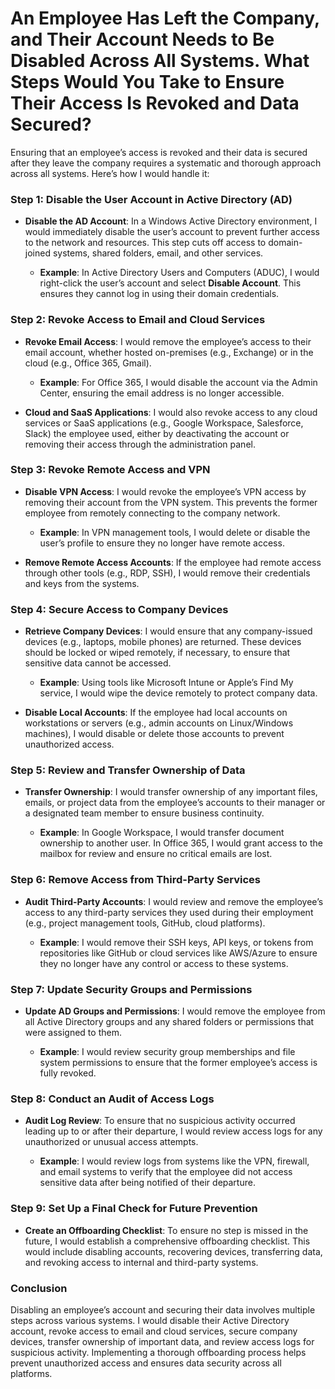 # An Employee Has Left the Company, and Their Account Needs to Be Disabled Across All Systems. What Steps Would You Take to Ensure Their Access Is Revoked and Data Secured?

Ensuring that an employee’s access is revoked and their data is secured after they leave the company requires a systematic and thorough approach across all systems. Here’s how I would handle it:

### Step 1: Disable the User Account in Active Directory (AD)

- **Disable the AD Account**: In a Windows Active Directory environment, I would immediately disable the user’s account to prevent further access to the network and resources. This step cuts off access to domain-joined systems, shared folders, email, and other services.

  - **Example**: In Active Directory Users and Computers (ADUC), I would right-click the user’s account and select **Disable Account**. This ensures they cannot log in using their domain credentials.

### Step 2: Revoke Access to Email and Cloud Services

- **Revoke Email Access**: I would remove the employee’s access to their email account, whether hosted on-premises (e.g., Exchange) or in the cloud (e.g., Office 365, Gmail).

  - **Example**: For Office 365, I would disable the account via the Admin Center, ensuring the email address is no longer accessible.

- **Cloud and SaaS Applications**: I would also revoke access to any cloud services or SaaS applications (e.g., Google Workspace, Salesforce, Slack) the employee used, either by deactivating the account or removing their access through the administration panel.

### Step 3: Revoke Remote Access and VPN

- **Disable VPN Access**: I would revoke the employee’s VPN access by removing their account from the VPN system. This prevents the former employee from remotely connecting to the company network.

  - **Example**: In VPN management tools, I would delete or disable the user’s profile to ensure they no longer have remote access.

- **Remove Remote Access Accounts**: If the employee had remote access through other tools (e.g., RDP, SSH), I would remove their credentials and keys from the systems.

### Step 4: Secure Access to Company Devices

- **Retrieve Company Devices**: I would ensure that any company-issued devices (e.g., laptops, mobile phones) are returned. These devices should be locked or wiped remotely, if necessary, to ensure that sensitive data cannot be accessed.

  - **Example**: Using tools like Microsoft Intune or Apple’s Find My service, I would wipe the device remotely to protect company data.

- **Disable Local Accounts**: If the employee had local accounts on workstations or servers (e.g., admin accounts on Linux/Windows machines), I would disable or delete those accounts to prevent unauthorized access.

### Step 5: Review and Transfer Ownership of Data

- **Transfer Ownership**: I would transfer ownership of any important files, emails, or project data from the employee’s accounts to their manager or a designated team member to ensure business continuity.

  - **Example**: In Google Workspace, I would transfer document ownership to another user. In Office 365, I would grant access to the mailbox for review and ensure no critical emails are lost.

### Step 6: Remove Access from Third-Party Services

- **Audit Third-Party Accounts**: I would review and remove the employee’s access to any third-party services they used during their employment (e.g., project management tools, GitHub, cloud platforms).

  - **Example**: I would remove their SSH keys, API keys, or tokens from repositories like GitHub or cloud services like AWS/Azure to ensure they no longer have any control or access to these systems.

### Step 7: Update Security Groups and Permissions

- **Update AD Groups and Permissions**: I would remove the employee from all Active Directory groups and any shared folders or permissions that were assigned to them.

  - **Example**: I would review security group memberships and file system permissions to ensure that the former employee’s access is fully revoked.

### Step 8: Conduct an Audit of Access Logs

- **Audit Log Review**: To ensure that no suspicious activity occurred leading up to or after their departure, I would review access logs for any unauthorized or unusual access attempts.

  - **Example**: I would review logs from systems like the VPN, firewall, and email systems to verify that the employee did not access sensitive data after being notified of their departure.

### Step 9: Set Up a Final Check for Future Prevention

- **Create an Offboarding Checklist**: To ensure no step is missed in the future, I would establish a comprehensive offboarding checklist. This would include disabling accounts, recovering devices, transferring data, and revoking access to internal and third-party systems.

### Conclusion

Disabling an employee’s account and securing their data involves multiple steps across various systems. I would disable their Active Directory account, revoke access to email and cloud services, secure company devices, transfer ownership of important data, and review access logs for suspicious activity. Implementing a thorough offboarding process helps prevent unauthorized access and ensures data security across all platforms.
